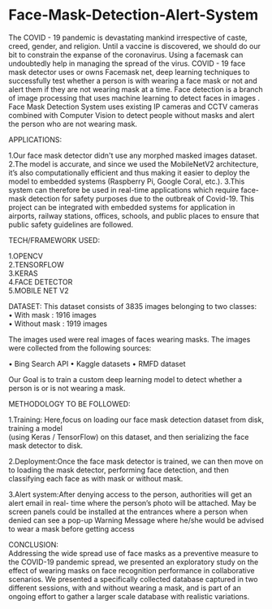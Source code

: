 # Face-Mask-Detection-Alert-System
The COVID - 19 pandemic is devastating mankind irrespective of caste, creed, gender, and religion. Until a vaccine is discovered, we should do our bit to constrain the expanse of the coronavirus. Using a facemask can undoubtedly help in managing the spread of the virus. COVID - 19 face mask detector uses or owns Facemask net, deep learning techniques to successfully test whether a person is with wearing a face mask or not and alert them if they are not wearing mask at a time.
Face detection is a branch of image processing that uses machine learning to detect faces in images . Face Mask Detection System uses existing IP cameras and CCTV cameras combined with Computer Vision to detect people without masks and alert the person who are not wearing mask.

APPLICATIONS:

1.Our face mask detector didn't use any morphed masked images dataset.
2.The model is accurate, and since we used the MobileNetV2 architecture, it’s also computationally efficient and thus making it easier to deploy the model to embedded systems (Raspberry Pi, Google Coral, etc.).
3.This system can therefore be used in real-time applications which require face-mask detection for safety purposes due to the outbreak of Covid-19. This project can be integrated with embedded systems for application in airports, railway stations, offices, schools, and public places to ensure that public safety guidelines are followed.

TECH/FRAMEWORK USED:

1.OPENCV  
2.TENSORFLOW  
3.KERAS  
4.FACE DETECTOR  
5.MOBILE NET V2 

DATASET:
This dataset consists of 3835 images belonging to two classes:   
•	With mask : 1916 images          
•	Without mask : 1919 images  

The images used were real images of faces wearing masks. The images were collected from the following sources:

•	Bing Search API 
•	Kaggle datasets 
•	RMFD dataset 
 
Our Goal is to train a custom deep learning model to detect whether a person is or is not wearing a mask.

METHODOLOGY TO BE FOLLOWED:

1.Training: Here,focus on loading our face mask detection dataset from disk, training a model   
(using Keras / TensorFlow) on this dataset, and then serializing the face mask detector to disk.

2.Deployment:Once the face mask detector is trained, we can then move on to loading the mask detector, performing face detection, and then classifying each face as with mask or without mask. 

3.Alert system:After denying access to the person, authorities will get an alert email in real- time where the person’s photo will be attached. May be screen panels could be installed at the entrances where a person when denied can see a pop-up Warning Message where he/she would be advised to wear a mask before getting access 

CONCLUSION:   
Addressing the wide spread use of face masks as a preventive measure to the COVID-19 pandemic spread, we presented an exploratory study on the effect of wearing masks on face recognition performance in collaborative scenarios. We presented a specifically collected database captured in two different sessions, with and without wearing a mask, and is part of an ongoing effort to gather a larger scale database with realistic variations.   
  



